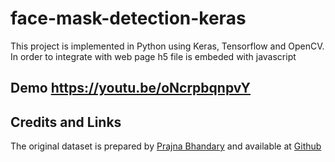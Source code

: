# face-mask-detection-keras

This project is implemented in Python using Keras, Tensorflow and OpenCV.
In order to integrate with web page h5 file is embeded with javascript
## Demo https://youtu.be/oNcrpbqnpvY

## Credits and Links

The original dataset is prepared by [Prajna Bhandary](https://www.linkedin.com/in/prajna-bhandary-0b03a416a/) and available at [Github](https://github.com/prajnasb/observations/tree/master/experiements/data)

